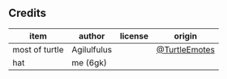 ## Credits

| item             | author           | license             | origin              |
| ----             | ------           | -------             | ------              |
| most of turtle   | Agilulfulus      |                     | [@TurtleEmotes](https://github.com/TurtleEmotes/Turtles)  |
| hat              | me (6gk)         |                     |                     |
